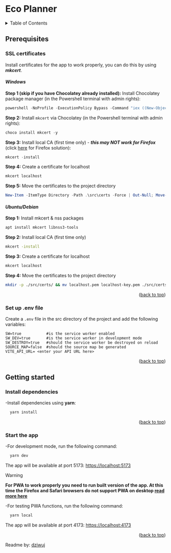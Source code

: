 # Eco Planner

<a id="readme-top"></a>

<!-- TABLE OF CONTENTS -->
<details>
  <summary>Table of Contents</summary>
  <ol>
    <li>
      <a href="#prerequisites">Prerequisites</a>
      <ul>
        <li>
        <a href="#ssl-certificates">SSL certificates</a>
        <ul>
          <li><a href="#windows">Windows</a></li>
          <li><a href="#ubuntudebian">Ubuntu/Debian</a></li>
        </ul>
        </li>
        <li><a href="#set-up-env-file">Set up .env file</a></li>
      </ul>
    </li>
    <li>
      <a href="#getting-started">Getting started</a>
        <ul>
          <li><a href="#install-dependencies">Install dependencies</a></li>
          <li><a href="#start-the-app">Start the app</a>
        </ul>
    </li>
  </ol>
</details>

<!-- Prerequisites -->

## Prerequisites

<!--SSL Certificates-->

### SSL certificates

Install certificates for the app to work properly, you can do this by using **_mkcert_**.

#### **_Windows_**

**Step 1 (skip if you have Chocolatey already installed):** Install Chocolatey package manager (in the Powershell terminal with admin rights):

```powershell
powershell -NoProfile -ExecutionPolicy Bypass -Command "iex ((New-Object System.Net.WebClient).DownloadString('https://community.chocolatey.org/install.ps1')); [Environment]::SetEnvironmentVariable('Path', [Environment]::GetEnvironmentVariable('Path','User') + ';' + [Environment]::GetEnvironmentVariable('ChocolateyInstall','Machine') + '\bin', 'User')"
```

**Step 2:** Install `mkcert` via Chocolatey (in the Powershell terminal with admin rights):

```powershell
choco install mkcert -y
```

**Step 3:** Install local CA (first time only) - **_this may NOT work for Firefox_** (click [here](https://wiki.mozilla.org/CA/AddRootToFirefox#Windows_Enterprise_Support) for Firefox solution):

```powershell
mkcert -install
```

**Step 4:** Create a certificate for localhost

```powershell
mkcert localhost
```

**Step 5:** Move the certificates to the project directory

```powershell
New-Item -ItemType Directory -Path .\src\certs -Force | Out-Null; Move-Item .\localhost.pem, .\localhost-key.pem -Destination .\src\certs\
```

#### **_Ubuntu/Debian_**

**Step 1:** Install mkcert & nss packages

```bash
apt install mkcert libnss3-tools
```

**Step 2:** Install local CA (first time only)

```bash
mkcert -install
```

**Step 3:** Create a certificate for localhost

```bash
mkcert localhost
```

**Step 4:** Move the certificates to the project directory

```bash
mkdir -p ./src/certs/ && mv localhost.pem localhost-key.pem ./src/certs/
```

<p align="right">(<a href="#readme-top">back to top</a>)</p>

<!-- Set up .env file-->

### Set up .env file

Create a `.env` file in the src directory of the project and add the following variables:

```env
SW=true           #is the service worker enabled
SW_DEV=true       #is the service worker in development mode
SW_DESTROY=true   #should the service worker be destroyed on reload
SOURCE_MAP=false  #should the source map be generated
VITE_API_URL= <enter your API URL here>
```

<p align="right">(<a href="#readme-top">back to top</a>)</p>

## Getting started

### Install dependencies

-Install dependencies using **yarn**:

```bash
  yarn install
```

<p align="right">(<a href="#readme-top">back to top</a>)</p>

### Start the app

-For development mode, run the following command:

```bash
  yarn dev
```

The app will be available at port 5173: [https://localhost:5173](https://localhost:5173)

> [!WARNING] 
> **For PWA to work properly you need to run built version of the app. At this time the Firefox and Safari browsers do not support PWA on desktop [read more here](https://developer.mozilla.org/en-US/docs/Web/Progressive_web_apps/Guides/Making_PWAs_installable#browser_support)**

-For testing PWA functions, run the following command:

```bash
  yarn local
```

The app will be available at port 4173: [https://localhost:4173](https://localhost:4173)

<p align="right">(<a href="#readme-top">back to top</a>)</p>

Readme by: [dziwuj](https://github.com/dziwuj)
